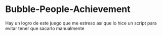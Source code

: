 # Bubble-People-Achievement
Hay un logro de este juego que me estreso así que lo hice un script para evitar tener que sacarlo manualmente
